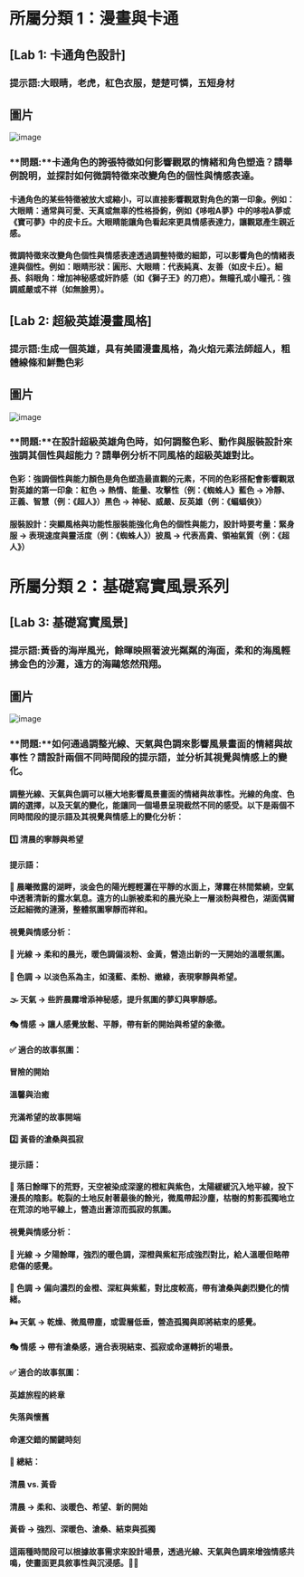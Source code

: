 # 所屬分類 1：漫畫與卡通
## [Lab 1: 卡通角色設計]
### 提示語:大眼睛，老虎，紅色衣服，楚楚可憐，五短身材
## 圖片
![image](https://github.com/user-attachments/assets/ea354be5-8649-415c-8711-67af721aa424)
### **問題:**卡通角色的誇張特徵如何影響觀眾的情緒和角色塑造？請舉例說明，並探討如何微調特徵來改變角色的個性與情感表達。
#### 卡通角色的某些特徵被放大或縮小，可以直接影響觀眾對角色的第一印象。例如：大眼睛：通常與可愛、天真或無辜的性格掛鉤，例如《哆啦A夢》中的哆啦A夢或《寶可夢》中的皮卡丘。大眼睛能讓角色看起來更具情感表達力，讓觀眾產生親近感。
#### 微調特徵來改變角色個性與情感表達透過調整特徵的細節，可以影響角色的情緒表達與個性。例如：眼睛形狀：圓形、大眼睛：代表純真、友善（如皮卡丘）。細長、斜眼角：增加神秘感或奸詐感（如《獅子王》的刀疤）。無瞳孔或小瞳孔：強調威嚴或不祥（如無臉男）。
## [Lab 2: 超級英雄漫畫風格]
### 提示語:生成一個英雄，具有美國漫畫風格，為火焰元素法師超人，粗體線條和鮮艷色彩
## 圖片
![image](https://github.com/user-attachments/assets/737295a3-0979-4308-a954-91eb850f26d3)
### **問題:**在設計超級英雄角色時，如何調整色彩、動作與服裝設計來強調其個性與超能力？請舉例分析不同風格的超級英雄對比。
#### 色彩：強調個性與能力顏色是角色塑造最直觀的元素，不同的色彩搭配會影響觀眾對英雄的第一印象：紅色 → 熱情、能量、攻擊性（例：《蜘蛛人》藍色 → 冷靜、正義、智慧（例：《超人》）黑色 → 神秘、威嚴、反英雄（例：《蝙蝠俠》）
#### 服裝設計：突顯風格與功能性服裝能強化角色的個性與能力，設計時要考量：緊身服 → 表現速度與靈活度（例：《蜘蛛人》）披風 → 代表高貴、領袖氣質（例：《超人》）
# 所屬分類 2：基礎寫實風景系列
## [Lab 3: 基礎寫實風景]
### 提示語:黃昏的海岸風光，餘暉映照著波光粼粼的海面，柔和的海風輕拂金色的沙灘，遠方的海鷗悠然飛翔。
## 圖片
![image](https://github.com/user-attachments/assets/7b1ca3a2-5c69-4c7a-b8a9-2344353bd68e)
### **問題:**如何通過調整光線、天氣與色調來影響風景畫面的情緒與故事性？請設計兩個不同時間段的提示語，並分析其視覺與情感上的變化。
#### 調整光線、天氣與色調可以極大地影響風景畫面的情緒與故事性。光線的角度、色調的選擇，以及天氣的變化，能讓同一個場景呈現截然不同的感受。以下是兩個不同時間段的提示語及其視覺與情感上的變化分析：
#### 1️⃣ 清晨的寧靜與希望
#### 提示語：
#### 📜 晨曦微露的湖畔，淡金色的陽光輕輕灑在平靜的水面上，薄霧在林間縈繞，空氣中透著清新的露水氣息。遠方的山脈被柔和的晨光染上一層淡粉與橙色，湖面偶爾泛起細微的漣漪，整體氛圍寧靜而祥和。

#### 視覺與情感分析：
#### 🌅 光線 → 柔和的晨光，暖色調偏淡粉、金黃，營造出新的一天開始的溫暖氛圍。
#### 🌿 色調 → 以淡色系為主，如淺藍、柔粉、嫩綠，表現寧靜與希望。
#### 🌫️ 天氣 → 些許晨霧增添神秘感，提升氛圍的夢幻與寧靜感。
#### 🎭 情感 → 讓人感覺放鬆、平靜，帶有新的開始與希望的象徵。

#### ✅ 適合的故事氛圍：

#### 冒險的開始
#### 溫馨與治癒
#### 充滿希望的故事開端
#### 2️⃣ 黃昏的滄桑與孤寂
#### 提示語：
#### 📜 落日餘暉下的荒野，天空被染成深邃的橙紅與紫色，太陽緩緩沉入地平線，投下漫長的陰影。乾裂的土地反射著最後的餘光，微風帶起沙塵，枯樹的剪影孤獨地立在荒涼的地平線上，營造出蒼涼而孤寂的氛圍。

#### 視覺與情感分析：
#### 🌄 光線 → 夕陽餘暉，強烈的暖色調，深橙與紫紅形成強烈對比，給人溫暖但略帶悲傷的感覺。
#### 🎨 色調 → 偏向濃烈的金橙、深紅與紫藍，對比度較高，帶有滄桑與劇烈變化的情緒。
#### 🌬️ 天氣 → 乾燥、微風帶塵，或雲層低垂，營造孤獨與即將結束的感覺。
#### 🎭 情感 → 帶有滄桑感，適合表現結束、孤寂或命運轉折的場景。

#### ✅ 適合的故事氛圍：

#### 英雄旅程的終章
#### 失落與懷舊
#### 命運交錯的關鍵時刻
#### 📌 總結：
#### 清晨 vs. 黃昏

#### 清晨 → 柔和、淡暖色、希望、新的開始
#### 黃昏 → 強烈、深暖色、滄桑、結束與孤獨
#### 這兩種時間段可以根據故事需求來設計場景，透過光線、天氣與色調來增強情感共鳴，使畫面更具敘事性與沉浸感。🎨✨



